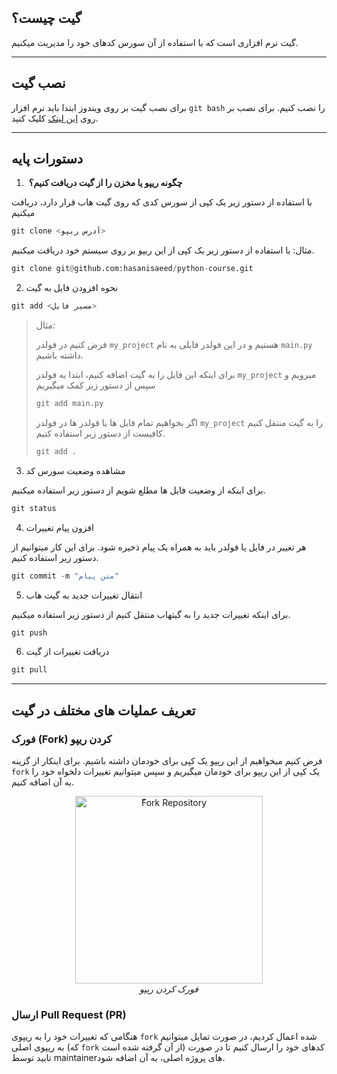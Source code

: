 ## گیت چیست؟

گیت نرم افزاری است که با استفاده از آن سورس کدهای خود را مدیریت میکنیم.

---

## نصب گیت
برای نصب گیت بر روی ویندوز ابتدا باید نرم افزار `git bash` را نصب کنیم.
برای نصب بر روی [این لینک]((https://git-scm.com/downloads)) کلیک کنید.

---

## دستورات پایه

1.   **چگونه ریپو یا مخزن را از گیت دریافت کنیم؟**

با استفاده از دستور زیر یک کپی از سورس کدی که روی گیت هاب قرار دارد، دریافت میکنیم

```python
git clone <آدرس ریپو>
```

مثال:
با استفاده از دستور زیر یک کپی از این ریپو بر روی سیستم خود دریافت میکنیم.
```python
git clone git@github.com:hasanisaeed/python-course.git
```

2.  نحوه افزودن فایل به گیت

```python
git add <مسیر فایل>
```

>مثال:
>
>فرض کنیم در فولدر `my_project` هستیم و در این فولدر فایلی به نام `main.py` داشته باشیم.
>
>برای اینکه این فایل را به گیت اضافه کنیم، ابتدا به فولدر `my_project` میرویم و سپس از دستور زیر کمک میگیریم
>
>```python
>git add main.py
>```
>
>اگر بخواهیم تمام فایل ها یا فولدر ها در فولدر `my_project` را به گیت منتقل کنیم کافیست از دستور زیر استفاده کنیم.
>
>```python
>git add .
>```
>


3.  مشاهده وضعیت سورس کد

برای اینکه از وضعیت فایل ها مطلع شویم از دستور زیر استفاده میکنیم.

```python
git status
```

4.  افزون پیام تغییرات

هر تغییر در فایل یا فولدر باید به همراه یک پیام ذخیره شود. برای این کار میتوانیم از دستور زیر استفاده کنیم.

```python
git commit -m "متن پیام"
```

5.  انتقال تغییرات جدید به گیت هاب

برای اینکه تغییرات جدید را به گیتهاب منتقل کنیم از دستور زیر استفاده میکنیم.

```python
git push
```

6.  دریافت تغییرات از گیت

```python
git pull
```
---

## تعریف عملیات های مختلف در گیت

### فورک (Fork) کردن ریپو

فرض کنیم میخواهیم از این ریپو یک کپی برای خودمان داشته باشیم. برای اینکار از گزینه `fork` یک کپی از این ریپو برای خودمان میگیریم و سپس میتوانیم تغییرات دلخواه خود را به آن اضافه کنیم.

<p align="center">
  <img alt="ّFork Repository" src="https://github.com/hasanisaeed/python-course/blob/main/S01/assets/images/fork_repo.PNG" width="300">
  <br>
    <em>فورک کردن ریپو</em>
</p>

### ارسال Pull Request (PR)
هنگامی که تغییرات خود را به ریپوی  `fork` شده اعمال کردیم، در صورت تمایل میتوانیم به ریپوی اصلی (که `fork` از آن گرفته شده است) کدهای خود را ارسال کنیم تا در صورت تایید توسط maintainerهای پروژه اصلی، به آن اضافه شود. 






